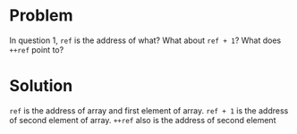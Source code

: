 # Problem
In question 1, `ref` is the address of what? What about `ref + 1`? What does `++ref` point to?
# Solution
`ref` is the address of array and first element of array.
`ref + 1` is the address of second element of array.
`++ref` also is the address of second element 